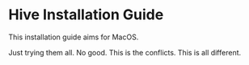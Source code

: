 # Hive Installation Guide

This installation guide aims for MacOS.

Just trying them all. No good. This is the conflicts. This is all different.